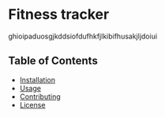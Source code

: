 # Fitness tracker
ghioipaduosgjkddsiofdufhkfjlkibifhusakjljdoiui

## Table of Contents

- [Installation](#installation)
- [Usage](#usage)
- [Contributing](#contributing)
- [License](#license)


